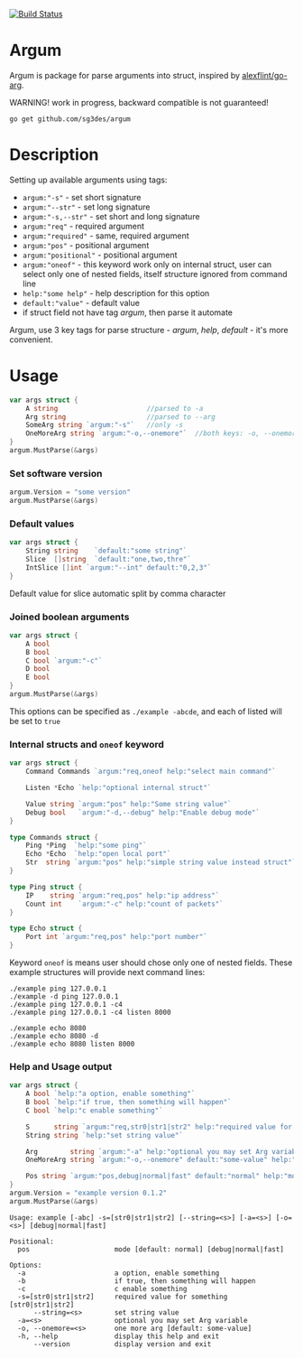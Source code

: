 [![Build Status](https://travis-ci.org/sg3des/argum.svg?branch=master)](https://travis-ci.org/sg3des/argum)

# Argum

Argum is package for parse arguments into struct, inspired by [alexflint/go-arg](https://github.com/alexflint/go-arg).

WARNING! work in progress, backward compatible is not guaranteed!

```shell
go get github.com/sg3des/argum
```

# Description

Setting up available arguments using tags:

 * `argum:"-s"` - set short signature
 * `argum:"--str"` - set long signature
 * `argum:"-s,--str"` - set short and long signature
 * `argum:"req"` - required argument
 * `argum:"required"` - same, required argument
 * `argum:"pos"` - positional argument
 * `argum:"positional"` - positional argument
 * `argum:"oneof"` - this keyword work only on internal struct, user can select only one of nested fields, itself structure ignored from command line
 * `help:"some help"` - help description for this option
 * `default:"value"` - default value
 * if struct field not have tag *argum*, then parse it automate

Argum, use 3 key tags for parse structure - *argum*, *help*, *default* - it's more convenient.

# Usage

```go
var args struct {
	A string                      //parsed to -a
	Arg string                    //parsed to --arg
	SomeArg string `argum:"-s"`   //only -s
	OneMoreArg string `argum:"-o,--onemore"`  //both keys: -o, --onemore
}
argum.MustParse(&args)
```

### Set software version

```go
argum.Version = "some version"
argum.MustParse(&args)
```

### Default values

```go
var args struct {
	String string    `default:"some string"`
	Slice  []string  `default:"one,two,thre"`
	IntSlice []int `argum:"--int" default:"0,2,3"`
}
```

Default value for slice automatic split by comma character

### Joined boolean arguments

```go
var args struct {
	A bool
	B bool
	C bool `argum:"-c"`
	D bool
	E bool 
}
argum.MustParse(&args)
```

This options can be specified as `./example -abcde`, and each of listed will be set to `true`

### Internal structs and `oneof` keyword

```go
var args struct {
	Command Commands `argum:"req,oneof help:"select main command"`

	Listen *Echo `help:"optional internal struct"`

	Value string `argum:"pos" help:"Some string value"`
	Debug bool   `argum:"-d,--debug" help:"Enable debug mode"`
}

type Commands struct {
	Ping *Ping  `help:"some ping"`
	Echo *Echo  `help:"open local port"`
	Str  string `argum:"pos" help:"simple string value instead struct"`
}

type Ping struct {
	IP    string `argum:"req,pos" help:"ip address"`
	Count int    `argum:"-c" help:"count of packets"`
}

type Echo struct {
	Port int `argum:"req,pos" help:"port number"`
}

```

Keyword `oneof` is means user should chose only one of nested fields. These example structures will provide next command lines: 

	./example ping 127.0.0.1
	./example -d ping 127.0.0.1
	./example ping 127.0.0.1 -c4
	./example ping 127.0.0.1 -c4 listen 8000

	./example echo 8080
	./example echo 8080 -d
	./example echo 8080 listen 8000


### Help and Usage output

```go
var args struct {
	A bool `help:"a option, enable something"`
	B bool `help:"if true, then something will happen"`
	C bool `help:"c enable something"`

	S      string `argum:"req,str0|str1|str2" help:"required value for something"`
	String string `help:"set string value"`

	Arg        string `argum:"-a" help:"optional you may set Arg variable"`
	OneMoreArg string `argum:"-o,--onemore" default:"some-value" help:"one more arg"`

	Pos string `argum:"pos,debug|normal|fast" default:"normal" help:"mode"`
}
argum.Version = "example version 0.1.2"
argum.MustParse(&args)
```

```
Usage: example [-abc] -s=[str0|str1|str2] [--string=<s>] [-a=<s>] [-o=<s>] [debug|normal|fast]

Positional:
  pos                     mode [default: normal] [debug|normal|fast]

Options:
  -a                      a option, enable something
  -b                      if true, then something will happen
  -c                      c enable something
  -s=[str0|str1|str2]     required value for something [str0|str1|str2]
      --string=<s>        set string value
  -a=<s>                  optional you may set Arg variable
  -o, --onemore=<s>       one more arg [default: some-value]
  -h, --help              display this help and exit
      --version           display version and exit

```
